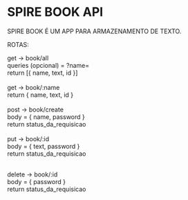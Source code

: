 # SPIRE BOOK API

SPIRE BOOK É UM APP PARA ARMAZENAMENTO DE TEXTO.

ROTAS:

get -> book/all
<br />
queries (opcional) = ?name=
<br />
return [{ name, text, id }]
<br /><br />
get -> book/:name
<br />
return { name, text, id }
<br /><br />
post -> book/create
<br />
body = { name, password }
<br />
return status_da_requisicao
<br /><br />
put -> book/:id<br />
body = { text, password }<br />
return status_da_requisicao<br /><br />

delete -> book/:id<br />
body = { password }<br />
return status_da_requisicao
